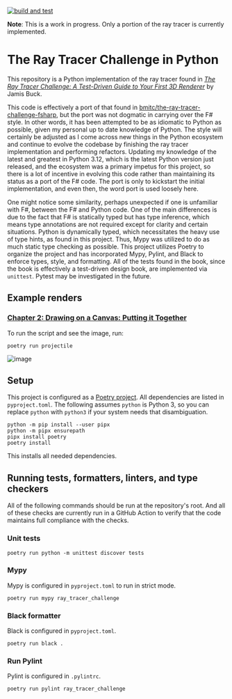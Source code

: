 [![build and test](https://github.com/bmitc/the-ray-tracer-challenge-python/actions/workflows/build-and-test.yml/badge.svg?branch=main)](https://github.com/bmitc/the-ray-tracer-challenge-python/actions/workflows/build-and-test.yml)

**Note**: This is a work in progress. Only a portion of the ray tracer is currently implemented.

# The Ray Tracer Challenge in Python

This repository is a Python implementation of the ray tracer found in [*The Ray Tracer Challenge: A Test-Driven Guide to Your First 3D Renderer*](https://pragprog.com/titles/jbtracer/the-ray-tracer-challenge/) by Jamis Buck.

This code is effectively a port of that found in [bmitc/the-ray-tracer-challenge-fsharp](https://github.com/bmitc/the-ray-tracer-challenge-fsharp), but the port was not dogmatic in carrying over the F# style. In other words, it has been attempted to be as idiomatic to Python as possible, given my personal up to date knowledge of Python. The style will certainly be adjusted as I come across new things in the Python ecosystem and continue to evolve the codebase by finishing the ray tracer implementation and performing refactors. Updating my knowledge of the latest and greatest in Python 3.12, which is the latest Python version just released, and the ecosystem was a primary impetus for this project, so there is a lot of incentive in evolving this code rather than maintaining its status as a port of the F# code. The port is only to kickstart the initial implementation, and even then, the word port is used loosely here.

One might notice some similarity, perhaps unexpected if one is unfamiliar with F#, between the F# and Python code. One of the main differences is due to the fact that F# is statically typed but has type inference, which means type annotations are not required except for clarity and certain situations. Python is dynamically typed, which necessitates the heavy use of type hints, as found in this project. Thus, Mypy was utilized to do as much static type checking as possible. This project utilizes Poetry to organize the project and has incorporated Mypy, Pylint, and Black to enforce types, style, and formatting. All of the tests found in the book, since the book is effectively a test-driven design book, are implemented via `unittest`. Pytest may be investigated in the future.

## Example renders

### [Chapter 2: Drawing on a Canvas: Putting it Together](https://github.com/bmitc/the-ray-tracer-challenge-python/blob/main/ray_tracer_challenge/projectile.py)

To run the script and see the image, run:

```
poetry run projectile
```

![image](https://github.com/bmitc/the-ray-tracer-challenge-python/assets/65685447/61b6241a-bd6b-4ac8-bed7-13b426bd4f27)


## Setup

This project is configured as a [Poetry project](https://python-poetry.org/). All dependencies are listed in `pyproject.toml`. The following assumes `python` is Python 3, so you can replace `python` with `python3` if your system needs that disambiguation.

```
python -m pip install --user pipx
python -m pipx ensurepath
pipx install poetry
poetry install
```

This installs all needed dependencies.

## Running tests, formatters, linters, and type checkers

All of the following commands should be run at the repository's root. And all of these checks are currently run in a GitHub Action to verify that the code maintains full compliance with the checks.

### Unit tests

```
poetry run python -m unittest discover tests
```

### Mypy

Mypy is configured in `pyproject.toml` to run in strict mode.

```
poetry run mypy ray_tracer_challenge
```

### Black formatter

Black is configured in `pyproject.toml`.

```
poetry run black .
```

### Run Pylint

Pylint is configured in `.pylintrc`.

```
poetry run pylint ray_tracer_challenge
```
